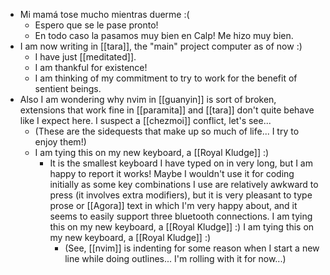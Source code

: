- Mi mamá tose mucho mientras duerme :(
  - Espero que se le pase pronto!
  - En todo caso la pasamos muy bien en Calp! Me hizo muy bien.
- I am now writing in [[tara]], the "main" project computer as of now :)
  - I have just [[meditated]].
  - I am thankful for existence!
  - I am thinking of my commitment to try to work for the benefit of sentient beings.
- Also I am wondering why nvim in [[guanyin]] is sort of broken, extensions that work fine in [[paramita]] and [[tara]] don't quite behave like I expect here. I suspect a [[chezmoi]] conflict, let's see...
    - (These are the sidequests that make up so much of life... I try to enjoy them!)
    - I am tying this on my new keyboard, a [[Royal Kludge]] :)
      - It is the smallest keyboard I have typed on in very long, but I am happy to report it works! Maybe I wouldn't use it for coding initially as some key combinations I use are relatively awkward to press (it involves extra modifiers), but it is very pleasant to type prose or [[Agora]] text in which I'm very happy about, and it seems to easily support three bluetooth connections. I am tying this on my new keyboard, a [[Royal Kludge]] :) I am tying this on my new keyboard, a [[Royal Kludge]] :)
        - (See, [[nvim]] is indenting for some reason when I start a new line while doing outlines... I'm rolling with it for now...)

